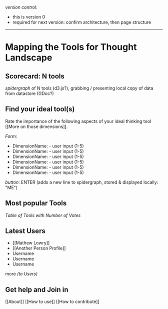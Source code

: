 *version control*: 
* this is version 0
* required for next version: confirm architecture, then page structure

---
# Mapping the Tools for Thought Landscape

## Scorecard: N tools 

*spidergraph* of N tools (d3.js?), grabbing / presenting local copy of data from datastore (GDoc?)

## Find your ideal tool(s)

Rate the importance of the following aspects of your ideal thinking tool [[More on those dimensions]].

*Form:*

* DimensionName: - user input (1-5)
* DimensionName: - user input (1-5)
* DimensionName: - user input (1-5)
* DimensionName: - user input (1-5)
* DimensionName: - user input (1-5)
* DimensionName: - user input (1-5)

*button*: ENTER (adds a new line to spidergraph, stored & displayed locally: "ME")


## Most popular Tools

*Table of Tools with Number of Votes*


## Latest Users

* [[Mathew Lowry]]
* [[Another Person Profile]]
* Username
* Username
* Username

more *(to Users)*

## Get help and Join in

[[About]]
[[How to use]]
[[How to contribute]]